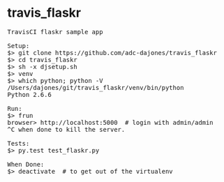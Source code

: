 # travis_flaskr
<pre>
TravisCI flaskr sample app

Setup:
$> git clone https://github.com/adc-dajones/travis_flaskr
$> cd travis_flaskr
$> sh -x djsetup.sh
$> venv
$> which python; python -V
/Users/dajones/git/travis_flaskr/venv/bin/python
Python 2.6.6

Run:
$> frun
browser> http://localhost:5000  # login with admin/admin
^C when done to kill the server.

Tests:
$> py.test test_flaskr.py

When Done:
$> deactivate  # to get out of the virtualenv
</pre>
